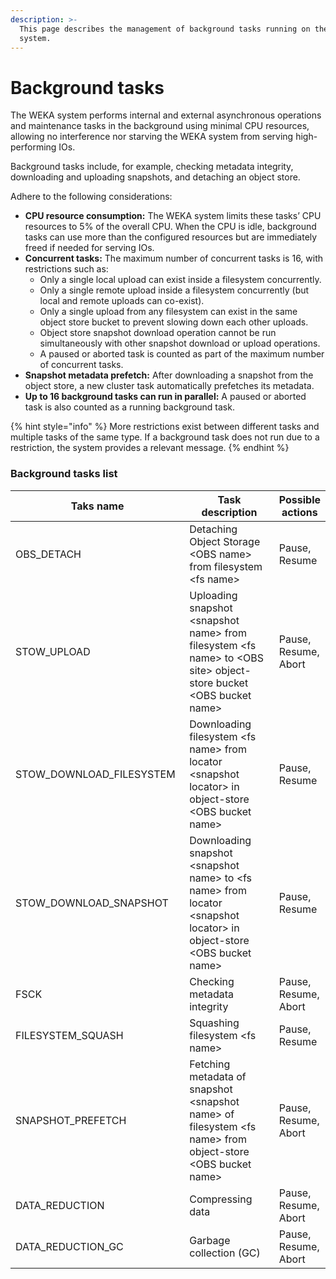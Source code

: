 ```yaml
---
description: >-
  This page describes the management of background tasks running on the WEKA
  system.‌
---
```


# Background tasks

The WEKA system performs internal and external asynchronous operations and maintenance tasks in the background using minimal CPU resources, allowing no interference nor starving the WEKA system from serving high-performing IOs.‌

Background tasks include, for example, checking metadata integrity, downloading and uploading snapshots, and detaching an object store.

Adhere to the following considerations:

* **CPU resource consumption:** The WEKA system limits these tasks’ CPU resources to 5% of the overall CPU. When the CPU is idle, background tasks can use more than the configured resources but are immediately freed if needed for serving IOs.
* **Concurrent tasks:** The maximum number of concurrent tasks is 16, with restrictions such as:
  * Only a single local upload can exist inside a filesystem concurrently.
  * Only a single remote upload inside a filesystem concurrently (but local and remote uploads can co-exist).
  * Only a single upload from any filesystem can exist in the same object store bucket to prevent slowing down each other uploads.
  * Object store snapshot download operation cannot be run simultaneously with other snapshot download or upload operations.
  * A paused or aborted task is counted as part of the maximum number of concurrent tasks.
* **Snapshot metadata prefetch:** After downloading a snapshot from the object store, a new cluster task automatically prefetches its metadata.
* **Up to 16 background tasks can run in parallel:** A paused or aborted task is also counted as a running background task.

{% hint style="info" %}
More restrictions exist between different tasks and multiple tasks of the same type. If a background task does not run due to a restriction, the system provides a relevant message.
{% endhint %}

### Background tasks list <a href="#managing-background-tasks" id="managing-background-tasks"></a>

<table><thead><tr><th width="301.3333333333333">Taks name</th><th width="290">Task description</th><th>Possible actions</th></tr></thead><tbody><tr><td>OBS_DETACH</td><td>Detaching Object Storage &#x3C;OBS name> from filesystem &#x3C;fs name></td><td>Pause, Resume</td></tr><tr><td>STOW_UPLOAD</td><td>Uploading snapshot &#x3C;snapshot name> from filesystem &#x3C;fs name> to &#x3C;OBS site> object-store bucket &#x3C;OBS bucket name></td><td>Pause, Resume, Abort</td></tr><tr><td>STOW_DOWNLOAD_FILESYSTEM</td><td>Downloading filesystem &#x3C;fs name> from locator &#x3C;snapshot locator> in object-store &#x3C;OBS bucket name></td><td>Pause, Resume</td></tr><tr><td>STOW_DOWNLOAD_SNAPSHOT</td><td>Downloading snapshot &#x3C;snapshot name> to &#x3C;fs name> from locator &#x3C;snapshot locator> in object-store &#x3C;OBS bucket name></td><td>Pause, Resume</td></tr><tr><td>FSCK</td><td>Checking metadata integrity</td><td>Pause, Resume, Abort</td></tr><tr><td>FILESYSTEM_SQUASH</td><td>Squashing filesystem &#x3C;fs name></td><td>Pause, Resume</td></tr><tr><td>SNAPSHOT_PREFETCH</td><td>Fetching metadata of snapshot &#x3C;snapshot name> of filesystem &#x3C;fs name> from object-store &#x3C;OBS bucket name></td><td>Pause, Resume, Abort</td></tr><tr><td>DATA_REDUCTION</td><td>Compressing data</td><td>Pause, Resume, Abort</td></tr><tr><td>DATA_REDUCTION_GC</td><td>Garbage collection (GC)</td><td>Pause, Resume, Abort</td></tr></tbody></table>

